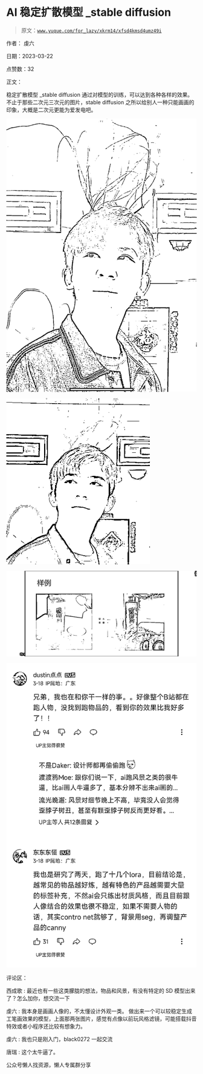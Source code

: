 # AI 稳定扩散模型 _stable diffusion

> 原文：[`www.yuque.com/for_lazy/xkrm14/xfsd4kmsd4umz49i`](https://www.yuque.com/for_lazy/xkrm14/xfsd4kmsd4umz49i)



作者： 虔六



日期：2023-03-22



点赞数：32



正文：



稳定扩散模型 _stable diffusion 通过对模型的训练，可以达到各种各样的效果。 不止于那些二次元三次元的图片，stable diffusion 之所以给别人一种只能画画的印象，大概是二次元更能为爱发电吧。



![](img/c9cab110329232960c34e92531711d28.png)  

![](img/abd7d3a4612d81694b23980fdbd25b40.png)  

![](img/355a04481e2d1821a4289de07d641313.png)  

![](img/97a15c165a884808af5a0178b919fe7f.png)  

评论区：



西成歌 : 最近也有一些这类朦胧的想法，物品和风景，有没有特定的 SD 模型出来了？怎么加你，想交流一下



虔六 : 我本身是画画人像的，不太懂设计外观一类。 做出来一个可以较稳定生成工笔画效果的模型，上面那两张图片，感觉有点像以前玩风格滤镜，可能搭载抖音特效或者小程序还比较有想象力。



虔六 : 我也只是刚入门，black0272 一起交流



唐瑞 : 这个太牛逼了。



公众号懒人找资源，懒人专属群分享

</ne-p></ne-p></ne-p></ne-p>